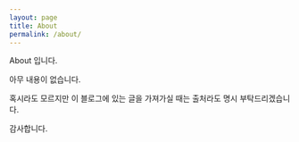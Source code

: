 ```yaml
---
layout: page
title: About
permalink: /about/
---
```


About 입니다.

아무 내용이 없습니다.

혹시라도 모르지만 이 블로그에 있는 글을 가져가실 때는 출처라도 명시 부탁드리겠습니다.

감사합니다.
